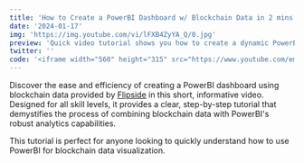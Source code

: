 ```yaml
---
title: 'How to Create a PowerBI Dashboard w/ Blockchain Data in 2 mins'
date: '2024-01-17'
img: 'https://img.youtube.com/vi/lFXB4ZyYA_Q/0.jpg'
preview: 'Quick video tutorial shows you how to create a dynamic PowerBI dashboard utilizing blockchain data in just 2 minutes.'
twitter: ''
code: '<iframe width="560" height="315" src="https://www.youtube.com/embed/lFXB4ZyYA_Q?si=T1De6ba62fLy0iJA" title="YouTube video player" frameborder="0" allow="accelerometer; autoplay; clipboard-write; encrypted-media; gyroscope; picture-in-picture; web-share" allowfullscreen></iframe>'
---
```


Discover the ease and efficiency of creating a PowerBI dashboard using blockchain data provided by [Flipside](https://flipsidecrypto.xyz/) in this short, informative video. Designed for all skill levels, it provides a clear, step-by-step tutorial that demystifies the process of combining blockchain data with PowerBI's robust analytics capabilities.

This tutorial is perfect for anyone looking to quickly understand how to use PowerBI for blockchain data visualization.
